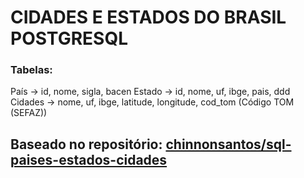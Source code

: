 # CIDADES E ESTADOS DO BRASIL POSTGRESQL
### Tabelas: 
  País -> id, nome, sigla, bacen
  Estado -> id, nome, uf, ibge, pais, ddd
  Cidades -> nome, uf, ibge, latitude, longitude, cod_tom (Código TOM (SEFAZ))
  
## Baseado no repositório: [chinnonsantos/sql-paises-estados-cidades](https://github.com/chinnonsantos/sql-paises-estados-cidades)
 

